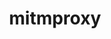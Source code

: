 ---
codehost: https://github.com/https://github.com/mitmproxy/mitmproxy
logohandle: mitmproxy
sort: mitmproxy
title: mitmproxy
twitter: https://x.com/mitmproxy
website: https://mitmproxy.org/
---